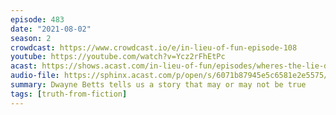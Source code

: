 ```yaml
---
episode: 483
date: "2021-08-02"
season: 2
crowdcast: https://www.crowdcast.io/e/in-lieu-of-fun-episode-108
youtube: https://youtube.com/watch?v=Ycz2rFhEtPc
acast: https://shows.acast.com/in-lieu-of-fun/episodes/wheres-the-lie-dwayne-betts-edition
audio-file: https://sphinx.acast.com/p/open/s/6071b87945e5c6581e2e5575/e/61096286f22ce000134fe925/media.mp3
summary: Dwayne Betts tells us a story that may or may not be true
tags: [truth-from-fiction]
---
```

